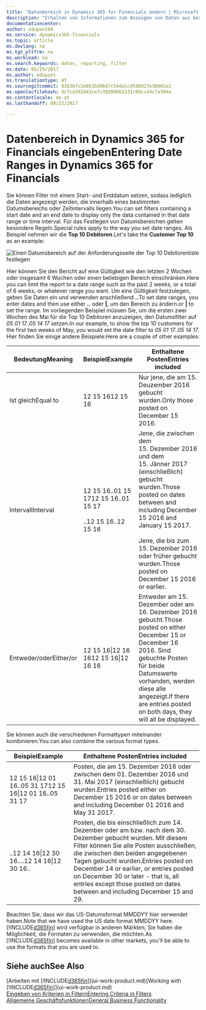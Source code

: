 ```yaml
---
title: "Datenbereich in Dynamics 365 for Financials ändern | Microsoft Docs"
description: "Erhalten von Informationen zum Anzeigen von Daten aus bestimmten Zeiträumen mithilfe von Dynamics 365 for Financials."
documentationcenter: 
author: edupont04
ms.service: dynamics365-financials
ms.topic: article
ms.devlang: na
ms.tgt_pltfrm: na
ms.workload: na
ms.search.keywords: dates, reporting, filter
ms.date: 05/29/2017
ms.author: edupont
ms.translationtype: HT
ms.sourcegitcommit: 81636fc2e661bd9b07c54da1cd5d0d27e30d01a2
ms.openlocfilehash: dc7cd392843ce7c39200bb2331c09cc44c7a394a
ms.contentlocale: de-at
ms.lasthandoff: 09/22/2017

---
```

# <a name="entering-date-ranges-in-dynamics-365-for-financials"></a><span data-ttu-id="d5ae6-103">Datenbereich in Dynamics 365 for Financials eingeben</span><span class="sxs-lookup"><span data-stu-id="d5ae6-103">Entering Date Ranges in Dynamics 365 for Financials</span></span>
<span data-ttu-id="d5ae6-104">Sie können Filter mit einem Start- und Enddatum setzen, sodass lediglich die Daten angezeigt werden, die innerhalb eines bestimmten Datumsbereichs oder Zeitintervalls liegen.</span><span class="sxs-lookup"><span data-stu-id="d5ae6-104">You can set filters containing a start date and an end date to display only the data contained in that date range or time interval.</span></span> <span data-ttu-id="d5ae6-105">Für das Festlegen von Datumsbereichen gelten besondere Regeln.</span><span class="sxs-lookup"><span data-stu-id="d5ae6-105">Special rules apply to the way you set date ranges.</span></span> <span data-ttu-id="d5ae6-106">Als Beispiel nehmen wir die **Top 10 Debitoren**.</span><span class="sxs-lookup"><span data-stu-id="d5ae6-106">Let's take the **Customer Top 10** as an example:</span></span>

![Einen Datumsbereich auf der Anforderungsseite der Top 10 Debitorenliste festlegen](./media/ui-enter-date-ranges/customer-top10-list.png)

<span data-ttu-id="d5ae6-108">Hier können Sie den Bericht auf eine Gültigkeit wie den letzten 2 Wochen oder insgesamt 6 Wochen oder einen beliebigen Bereich einschränken.</span><span class="sxs-lookup"><span data-stu-id="d5ae6-108">Here you can limit the report to a date range such as the past 2 weeks, or a total of 6 weeks, or whatever range you want.</span></span> <span data-ttu-id="d5ae6-109">Um eine Gültigkeit festzulegen, geben Sie Daten ein und verwenden anschließend **..**</span><span class="sxs-lookup"><span data-stu-id="d5ae6-109">To set date ranges, you enter dates and then use either **..**</span></span> <span data-ttu-id="d5ae6-110">oder **|**, um den Bereich zu ändern.</span><span class="sxs-lookup"><span data-stu-id="d5ae6-110">or **|** to set the range.</span></span> <span data-ttu-id="d5ae6-111">Im vorliegenden Beispiel müssen Sie, um die ersten zwei Wochen des Mai für die Top 10 Debitoren anzuzeigen, den Datumsfilter auf *05 01 17..05 14 17* setzen.</span><span class="sxs-lookup"><span data-stu-id="d5ae6-111">In our example, to show the top 10 customers for the first two weeks of May, you would set the date filter to *05 01 17..05 14 17*.</span></span>
<span data-ttu-id="d5ae6-112">Hier finden Sie einige andere Beispiele:</span><span class="sxs-lookup"><span data-stu-id="d5ae6-112">Here are a couple of other examples:</span></span>

| <span data-ttu-id="d5ae6-113">Bedeutung</span><span class="sxs-lookup"><span data-stu-id="d5ae6-113">Meaning</span></span> | <span data-ttu-id="d5ae6-114">Beispiel</span><span class="sxs-lookup"><span data-stu-id="d5ae6-114">Example</span></span> | <span data-ttu-id="d5ae6-115">Enthaltene Posten</span><span class="sxs-lookup"><span data-stu-id="d5ae6-115">Entries included</span></span> |
|---|---|---|
|<span data-ttu-id="d5ae6-116">Ist gleich</span><span class="sxs-lookup"><span data-stu-id="d5ae6-116">Equal to</span></span>| <span data-ttu-id="d5ae6-117">12 15 16</span><span class="sxs-lookup"><span data-stu-id="d5ae6-117">12 15 16</span></span> |<span data-ttu-id="d5ae6-118">Nur jene, die am 15. Deuzember 2016 gebucht wurden.</span><span class="sxs-lookup"><span data-stu-id="d5ae6-118">Only those posted on December 15 2016.</span></span>|
|<span data-ttu-id="d5ae6-119">Intervall</span><span class="sxs-lookup"><span data-stu-id="d5ae6-119">Interval</span></span>| <span data-ttu-id="d5ae6-120">12 15 16..01 15 17</span><span class="sxs-lookup"><span data-stu-id="d5ae6-120">12 15 16..01 15 17</span></span><br /><br /><span data-ttu-id="d5ae6-121">..12 15 16</span><span class="sxs-lookup"><span data-stu-id="d5ae6-121">..12 15 16</span></span>|<span data-ttu-id="d5ae6-122">Jene, die zwischen dem 15. Dezember 2016 und dem 15. Jänner 2017 (einschließlich) gebucht wurden.</span><span class="sxs-lookup"><span data-stu-id="d5ae6-122">Those posted on dates between and including December 15 2016 and January 15 2017.</span></span><br /><br /><span data-ttu-id="d5ae6-123">Jene, die bis zum 15. Dezember 2016 oder früher gebucht wurden.</span><span class="sxs-lookup"><span data-stu-id="d5ae6-123">Those posted on December 15 2016 or earlier.</span></span>|
|<span data-ttu-id="d5ae6-124">Entweder/oder</span><span class="sxs-lookup"><span data-stu-id="d5ae6-124">Either/or</span></span>|<span data-ttu-id="d5ae6-125">12 15 16&#124;12 16 16</span><span class="sxs-lookup"><span data-stu-id="d5ae6-125">12 15 16&#124;12 16 16</span></span>|<span data-ttu-id="d5ae6-126">Entweder am 15. Dezember oder am 16. Dezember 2016 gebucht.</span><span class="sxs-lookup"><span data-stu-id="d5ae6-126">Those posted on either December 15 or December 16 2016.</span></span> <span data-ttu-id="d5ae6-127">Sind gebuchte Posten für beide Datumswerte vorhanden, werden diese alle angezeigt.</span><span class="sxs-lookup"><span data-stu-id="d5ae6-127">If there are entries posted on both days, they will all be displayed.</span></span>|

<span data-ttu-id="d5ae6-128">Sie können auch die verschiedenen Formattypen miteinander kombinieren.</span><span class="sxs-lookup"><span data-stu-id="d5ae6-128">You can also combine the various format types.</span></span>

| <span data-ttu-id="d5ae6-129">Beispiel</span><span class="sxs-lookup"><span data-stu-id="d5ae6-129">Example</span></span> | <span data-ttu-id="d5ae6-130">Enthaltene Posten</span><span class="sxs-lookup"><span data-stu-id="d5ae6-130">Entries included</span></span> |
|---|---|
|<span data-ttu-id="d5ae6-131">12 15 16&#124;12 01 16..05 31 17</span><span class="sxs-lookup"><span data-stu-id="d5ae6-131">12 15 16&#124;12 01 16..05 31 17</span></span> | <span data-ttu-id="d5ae6-132">Posten, die am 15. Dezember 2016 oder zwischen dem 01. Dezember 2016 und 31. Mai 2017 (einschließlich) gebucht wurden.</span><span class="sxs-lookup"><span data-stu-id="d5ae6-132">Entries posted either on December 15 2016 or on dates between and including December 01 2016 and May 31 2017.</span></span> |
|<span data-ttu-id="d5ae6-133">..12 14 16&#124;12 30 16..</span><span class="sxs-lookup"><span data-stu-id="d5ae6-133">..12 14 16&#124;12 30 16..</span></span> | <span data-ttu-id="d5ae6-134">Posten, die bis einschließlich zum 14. Dezember oder am bzw. nach dem 30. Dezember gebucht wurden. Mit diesem Filter können Sie alle Posten ausschließen, die zwischen den beiden angegebenen Tagen gebucht wurden.</span><span class="sxs-lookup"><span data-stu-id="d5ae6-134">Entries posted on December 14 or earlier, or entries posted on December 30 or later - that is, all entries except those posted on dates between and including December 15 and 29.</span></span> |

<span data-ttu-id="d5ae6-135">Beachten Sie, dass wir das US-Datumsformat MMDDYY hier verwendet haben.</span><span class="sxs-lookup"><span data-stu-id="d5ae6-135">Note that we have used the US date format MMDDYY here.</span></span> <span data-ttu-id="d5ae6-136">[!INCLUDE[d365fin](includes/d365fin_md.md)] wird verfügbar in anderen Märkten, Sie haben die Möglichkeit, die Formaten zu verwenden, die möchten.</span><span class="sxs-lookup"><span data-stu-id="d5ae6-136">As [!INCLUDE[d365fin](includes/d365fin_md.md)] becomes available in other markets, you'll be able to use the formats that you are used to.</span></span>

## <a name="see-also"></a><span data-ttu-id="d5ae6-137">Siehe auch</span><span class="sxs-lookup"><span data-stu-id="d5ae6-137">See Also</span></span>
<span data-ttu-id="d5ae6-138">[Arbeiten mit [!INCLUDE[d365fin](includes/d365fin_long_md.md)]](ui-work-product.md)</span><span class="sxs-lookup"><span data-stu-id="d5ae6-138">[Working with [!INCLUDE[d365fin](includes/d365fin_long_md.md)]](ui-work-product.md)</span></span>  
[<span data-ttu-id="d5ae6-139">Eingeben von Kriterien in Filtern</span><span class="sxs-lookup"><span data-stu-id="d5ae6-139">Entering Criteria in Filters </span></span>](ui-enter-criteria-filters.md)  
[<span data-ttu-id="d5ae6-140">Allgemeine Geschäftsfunktionen</span><span class="sxs-lookup"><span data-stu-id="d5ae6-140">General Business Functionality</span></span>](ui-across-business-areas.md)

